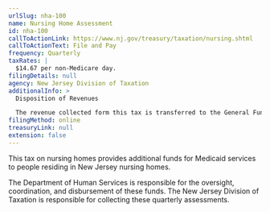 ```yaml
---
urlSlug: nha-100
name: Nursing Home Assessment
id: nha-100
callToActionLink: https://www.nj.gov/treasury/taxation/nursing.shtml
callToActionText: File and Pay
frequency: Quarterly
taxRates: |
  $14.67 per non-Medicare day.
filingDetails: null
agency: New Jersey Division of Taxation
additionalInfo: >
  Disposition of Revenues

  The revenue collected form this tax is transferred to the General Fund and allocated for the support of nursing home programs designated by the Commissioner of Human Services and distributed directly to qualifying nursing homes.
filingMethod: online
treasuryLink: null
extension: false
---
```


This tax on nursing homes provides additional funds for Medicaid services to people residing in New Jersey nursing homes.

The Department of Human Services is responsible for the oversight, coordination, and disbursement of these funds. The New Jersey Division of Taxation is responsible for collecting these quarterly assessments.
